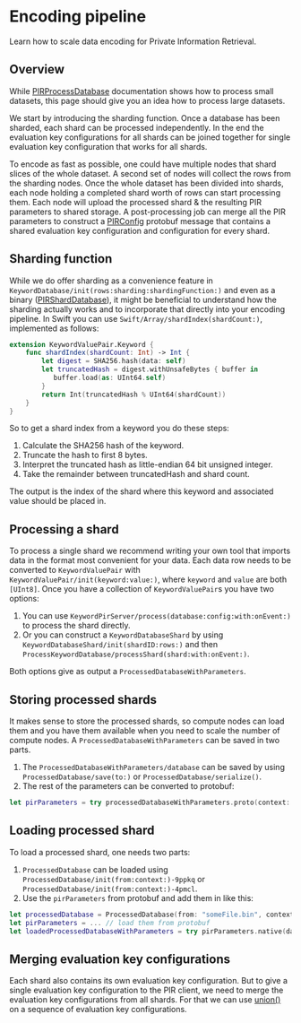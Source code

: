 # Encoding pipeline

Learn how to scale data encoding for Private Information Retrieval.

## Overview

While
[PIRProcessDatabase](https://swiftpackageindex.com/apple/swift-homomorphic-encryption/main/documentation/pirprocessdatabase)
documentation shows how to process small datasets, this page should give you an idea how to process large datasets.

We start by introducing the sharding function. Once a database has been sharded, each shard can be processed
independently. In the end the evaluation key configurations for all shards can be joined together for single evaluation
key configuration that works for all shards.

To encode as fast as possible, one could have multiple nodes that shard slices of the whole dataset. A second set of
nodes will collect the rows from the sharding nodes. Once the whole dataset has been divided into shards, each node
holding a completed shard worth of rows can start processing them. Each node will upload the processed shard & the
resulting PIR parameters to shared storage. A post-processing job can merge all the PIR parameters to construct a
[PIRConfig](https://swiftpackageindex.com/apple/swift-homomorphic-encryption/main/documentation/privateinformationretrievalprotobuf/apple_swifthomomorphicencryption_api_v1_pirconfig)
protobuf message that contains a shared evaluation key configuration and configuration for every shard.

## Sharding function

While we do offer sharding as a convenience feature in ``KeywordDatabase/init(rows:sharding:shardingFunction:)`` and even as a binary
([PIRShardDatabase](https://swiftpackageindex.com/apple/swift-homomorphic-encryption/main/documentation/pirsharddatabase)),
it might be beneficial to understand how the sharding actually works and to incorporate that directly into your encoding
pipeline. In Swift you can use ``Swift/Array/shardIndex(shardCount:)``, implemented as follows:

```swift
extension KeywordValuePair.Keyword {
    func shardIndex(shardCount: Int) -> Int {
        let digest = SHA256.hash(data: self)
        let truncatedHash = digest.withUnsafeBytes { buffer in
           buffer.load(as: UInt64.self)
        }
        return Int(truncatedHash % UInt64(shardCount))
    }
}
```

So to get a shard index from a keyword you do these steps:
1. Calculate the SHA256 hash of the keyword.
2. Truncate the hash to first 8 bytes.
3. Interpret the truncated hash as little-endian 64 bit unsigned integer.
4. Take the remainder between truncatedHash and shard count.

The output is the index of the shard where this keyword and associated value should be placed in.

## Processing a shard
To process a single shard we recommend writing your own tool that imports data in the format most convenient for your
data. Each data row needs to be converted to ``KeywordValuePair`` with ``KeywordValuePair/init(keyword:value:)``, where
`keyword` and `value` are both `[UInt8]`. Once you have a collection of ``KeywordValuePair``s you have two options:
1. You can use ``KeywordPirServer/process(database:config:with:onEvent:)`` to process the shard directly.
2. Or you can construct a ``KeywordDatabaseShard`` by using ``KeywordDatabaseShard/init(shardID:rows:)`` and then
``ProcessKeywordDatabase/processShard(shard:with:onEvent:)``.

Both options give as output a ``ProcessedDatabaseWithParameters``.

## Storing processed shards

It makes sense to store the processed shards, so compute nodes can load them and you have them available when you need
to scale the number of compute nodes. A ``ProcessedDatabaseWithParameters`` can be saved in two parts.
1. The ``ProcessedDatabaseWithParameters/database`` can be saved by using ``ProcessedDatabase/save(to:)`` or
   ``ProcessedDatabase/serialize()``.
2. The rest of the parameters can be converted to protobuf:
```swift
let pirParameters = try processedDatabaseWithParameters.proto(context: context)
```

## Loading processed shard

To load a processed shard, one needs two parts:
1. ``ProcessedDatabase`` can be loaded using ``ProcessedDatabase/init(from:context:)-9ppkq`` or
``ProcessedDatabase/init(from:context:)-4pmcl``.
2. Use the `pirParameters` from protobuf and add them in like this:

```swift
let processedDatabase = ProcessedDatabase(from: "someFile.bin", context: context)
let pirParameters = ... // load them from protobuf
let loadedProcessedDatabaseWithParameters = try pirParameters.native(database: processedDatabase)
```

## Merging evaluation key configurations

Each shard also contains its own evaluation key configuration. But to give a single evaluation key configuration to the
PIR client, we need to merge the evaluation key configurations from all shards. For that we can use
[union()](https://swiftpackageindex.com/apple/swift-homomorphic-encryption/main/documentation/homomorphicencryption/swift/sequence/union())
on a sequence of evaluation key configurations.
